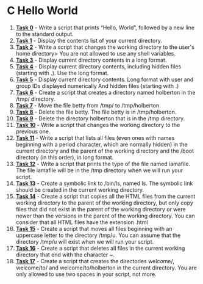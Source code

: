 # C Hello World

1. **[Task 0](./0-preprocessor)** - Write a script that prints “Hello, World”, followed by a new line to the standard output.
2. **[Task 1](https://github.com/add1ktion/holbertonschool-shell/blob/main/basics/1-listit)** - Display the contents list of your current directory.
3. **[Task 2](https://github.com/add1ktion/holbertonschool-shell/blob/main/basics/2-bring_me_home)** - Write a script that changes the working directory to the user's home directory> You are not allowed to use any shell variables.
4. **[Task 3](https://github.com/add1ktion/holbertonschool-shell/blob/main/basics/3-listfiles)** - Display current directory contents in a long format.
5. **[Task 4](https://github.com/add1ktion/holbertonschool-shell/blob/main/basics/4-listmorefiles)** - Display current directory contents, including hidden files (starting with .). Use the long format.
6. **[Task 5](https://github.com/add1ktion/holbertonschool-shell/blob/main/basics/5-listfilesdigitonly)** - Display current directory contents. Long format with user and group IDs displayed numerically And hidden files (starting with .)
7. **[Task 6](https://github.com/add1ktion/holbertonschool-shell/blob/main/basics/6-firstdirectory)** - Create a script that creates a directory named holberton in the /tmp/ directory.
8. **[Task 7](https://github.com/add1ktion/holbertonschool-shell/blob/main/basics/7-movethatfile)** - Move the file betty from /tmp/ to /tmp/holberton.
9. **[Task 8](https://github.com/add1ktion/holbertonschool-shell/blob/main/basics/8-firstdelete)** - Delete the file betty. The file betty is in /tmp/holberton.
10. **[Task 9](https://github.com/add1ktion/holbertonschool-shell/blob/main/basics/9-firstdirdeletion)** - Delete the directory holberton that is in the /tmp directory.
11. **[Task 10](https://github.com/add1ktion/holbertonschool-shell/blob/main/basics/10-back)** - Write a script that changes the working directory to the previous one.
12. **[Task 11](https://github.com/add1ktion/holbertonschool-shell/blob/main/basics/11-listslist_recursive_hidden)** - Write a script that lists all files (even ones with names beginning with a period character, which are normally hidden) in the current directory and the parent of the working directory and the /boot directory (in this order), in long format.
13. **[Task 12](https://github.com/add1ktion/holbertonschool-shell/blob/main/basics/12-file_type)** - Write a script that prints the type of the file named iamafile. The file iamafile will be in the /tmp directory when we will run your script.
14. **[Task 13](https://github.com/add1ktion/holbertonschool-shell/blob/main/basics/13-symbolic_link)** - Create a symbolic link to /bin/ls, named ls. The symbolic link should be created in the current working directory.
15. **[Task 14](https://github.com/add1ktion/holbertonschool-shell/blob/main/basics/14-copy_html)** - Create a script that copies all the HTML files from the current working directory to the parent of the working directory, but only copy files that did not exist in the parent of the working directory or were newer than the versions in the parent of the working directory. You can consider that all HTML files have the extension .html
16. **[Task 15](https://github.com/add1ktion/holbertonschool-shell/blob/main/basics/15-lets_move)** - Create a script that moves all files beginning with an uppercase letter to the directory /tmp/u. You can assume that the directory /tmp/u will exist when we will run your script.
17. **[Task 16](https://github.com/add1ktion/holbertonschool-shell/blob/main/basics/16-clean_emacsdelete_tilde_files)** - Create a script that deletes all files in the current working directory that end with the character ~.
18. **[Task 17](https://github.com/add1ktion/holbertonschool-shell/blob/main/basics/17-treemake_welcome_dirs)** - Create a script that creates the directories welcome/, welcome/to/ and welcome/to/holberton in the current directory. You are only allowed to use two spaces in your script, not more.
